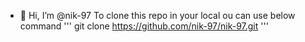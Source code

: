 - 👋 Hi, I’m @nik-97
To clone this repo in your local ou can use below command
''' git clone https://github.com/nik-97/nik-97.git '''
